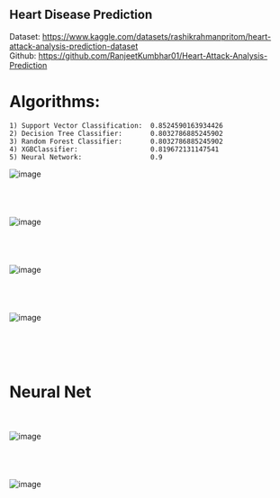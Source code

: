 ## Heart Disease Prediction

Dataset: https://www.kaggle.com/datasets/rashikrahmanpritom/heart-attack-analysis-prediction-dataset <br>
Github: https://github.com/RanjeetKumbhar01/Heart-Attack-Analysis-Prediction

# Algorithms:
    1) Support Vector Classification:  0.8524590163934426
    2) Decision Tree Classifier:       0.8032786885245902
    3) Random Forest Classifier:       0.8032786885245902
    4) XGBClassifier:                  0.819672131147541
    5) Neural Network:                 0.9


![image](https://user-images.githubusercontent.com/90677720/198216716-6d35d016-4c3f-48cf-bf34-837ea302e4db.png)<br><br><br><br><br>
![image](https://user-images.githubusercontent.com/90677720/198216831-af2fc642-88e5-4541-9696-567a200bb43f.png)<br><br><br><br><br>
![image](https://user-images.githubusercontent.com/90677720/198216909-da20eac3-fcac-45e9-bdc8-818693c78b3e.png)<br><br><br><br><br>
![image](https://user-images.githubusercontent.com/90677720/198216927-fc7926c2-cd00-473b-ac23-15282851c570.png)<br><br><br><br><br>
# Neural Net<br><br>
![image](https://user-images.githubusercontent.com/90677720/198217407-e9fcedfb-cdb5-4ec5-b035-230bac1748a9.png)<br><br><br><br><br>
![image](https://user-images.githubusercontent.com/90677720/198217497-5dff567b-3e0c-475f-bcc0-6a274a3bfc88.png)<br><br><br><br><br>
